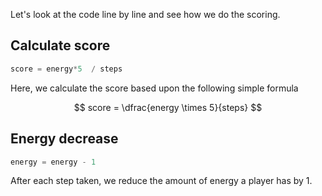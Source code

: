 Let's look at the code line by line and see how we do the scoring.

## Calculate score
```javascript
score = energy*5  / steps
```

Here, we calculate the score based upon the following simple formula

$$
score = \dfrac{energy \times 5}{steps}
$$

## Energy decrease
```javascript
energy = energy - 1
```

After each step taken, we reduce the amount of energy a player has by 1.

